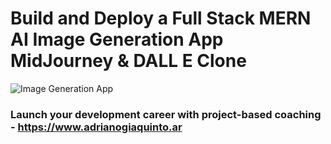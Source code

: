 # Build and Deploy a Full Stack MERN AI Image Generation App  MidJourney & DALL E Clone
![Image Generation App]([https://imgur.com/8Ltnj4R](https://i.imgur.com/8Ltnj4R.png))

### Launch your development career with project-based coaching - https://www.adrianogiaquinto.ar

